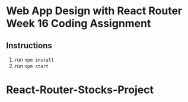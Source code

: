 # Web App Design with React Router Week 16 Coding Assignment

## Instructions 

1. run ```npm install```
2. run ```npm start```

<!--
Coding Steps:
  - Using an online API of your choice, create a React project. You will be working on this for the next three weeks.
  - Project must meet the following criteria:
    - Use React Router and have at least 3 pages using React Bootstrap or an alternative styling library -- COMPLETE
    - Contain at least 10 custom components -- COMPLETE
    - Allow for all CRUD operations via one or more APIs -- COMPLETE?
------------------------------------------------------------------------------------>
# React-Router-Stocks-Project
